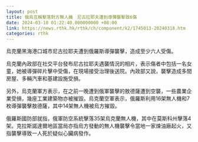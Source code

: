 ```yaml
---
layout: post
title: 俄烏互稱擊落對方無人機　尼古拉耶夫遭到導彈襲擊致6傷
date: 2024-03-18 01:22:40.000000000 +08:00
link: https://news.rthk.hk/rthk/ch/component/k2/1745013-20240318.htm
categories: rthk
---
```


烏克蘭黑海港口城市尼古拉耶夫遭到俄羅斯導彈襲擊，造成至少六人受傷。

烏克蘭內政部在社交平台發布尼古拉耶夫遇襲情況的相片，表示傷者中包括一名女童，她被導彈碎片擊中受傷，在現場接受治理後送院。內政部又說，襲擊造成多間房屋、多輛汽車和基建設施受損。

另外，烏克蘭軍方表示，在之前一晚遭到俄軍襲擊的敖德薩遭到空襲，一些農業企業受損，幾座工業建築物亦被摧毀。烏克蘭空軍表示，俄羅斯利用16架無人機和7枚導彈襲擊敖德薩，其中14架無人機被烏方摧毀。

俄羅斯國防部就指，俄軍防空系統擊落35架烏克蘭無人機，其中在莫斯科州擊落4架。克拉斯諾達爾地區當局亦指烏方發動的無人機襲擊令當地一家煉油廠起火，又指襲擊導致一人死於疑似心臟病發作。
